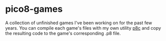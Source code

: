 # pico8-games
A collection of unfinished games I've been working on for the past few years. You can compile each game's files with my own utility [p8c](https://github.com/lui5fl/p8c) and copy the resulting code to the game's corresponding .p8 file.
